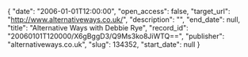 {
  "date": "2006-01-01T12:00:00", 
  "open_access": false, 
  "target_url": "http://www.alternativeways.co.uk/", 
  "description": "", 
  "end_date": null, 
  "title": "Alternative Ways with Debbie Rye", 
  "record_id": "20060101T120000/X6gBggD3/Q9Ms3ko8JiWTQ==", 
  "publisher": "alternativeways.co.uk", 
  "slug": 134352, 
  "start_date": null
}

